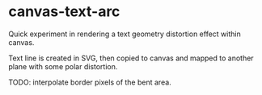 # canvas-text-arc
Quick experiment in rendering a text geometry distortion effect within canvas.

Text line is created in SVG, then copied to canvas and mapped to another plane with some polar distortion.

TODO: interpolate border pixels of the bent area.
